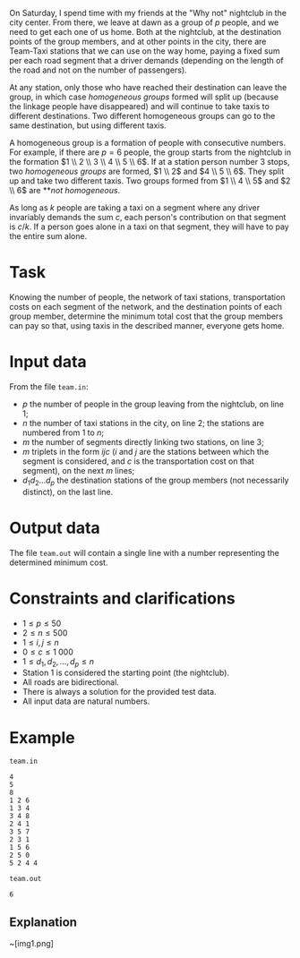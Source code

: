 
On Saturday, I spend time with my friends at the "Why not" nightclub in the city center. From there, we leave at dawn as a group of $p$ people, and we need to get each one of us home. Both at the nightclub, at the destination points of the group members, and at other points in the city, there are Team-Taxi stations that we can use on the way home, paying a fixed sum per each road segment that a driver demands (depending on the length of the road and not on the number of passengers).

At any station, only those who have reached their destination can leave the group, in which case *homogeneous groups* formed will split up (because the linkage people have disappeared) and will continue to take taxis to different destinations. Two different homogeneous groups can go to the same destination, but using different taxis.

A homogeneous group is a formation of people with consecutive numbers. For example, if there are $p=6$ people, the group starts from the nightclub in the formation $1 \\ 2 \\ 3 \\ 4 \\ 5 \\ 6$. If at a station person number $3$ stops, two *homogeneous groups* are formed, $1 \\ 2$ and $4 \\ 5 \\ 6$. They split up and take two different taxis. Two groups formed from $1 \\ 4 \\ 5$ and $2 \\ 6$ are ***not homogeneous*.

As long as $k$ people are taking a taxi on a segment where any driver invariably demands the sum $c$, each person's contribution on that segment is $c/k$. If a person goes alone in a taxi on that segment, they will have to pay the entire sum alone.

# Task
Knowing the number of people, the network of taxi stations, transportation costs on each segment of the network, and the destination points of each group member, determine the minimum total cost that the group members can pay so that, using taxis in the described manner, everyone gets home.

# Input data
From the file `team.in`:
* $p$ the number of people in the group leaving from the nightclub, on line $1$;
* $n$ the number of taxi stations in the city, on line $2$; the stations are numbered from $1$ to $n$;
* $m$ the number of segments directly linking two stations, on line $3$;
* $m$ triplets in the form $i j c$ ($i$ and $j$ are the stations between which the segment is considered, and $c$ is the transportation cost on that segment), on the next $m$ lines;
* $d_1 d_2 \ldots d_p$ the destination stations of the group members (not necessarily distinct), on the last line.

# Output data
The file `team.out` will contain a single line with a number representing the determined minimum cost.

# Constraints and clarifications

* $1 \leq p \leq 50$
* $2 \leq n \leq 500$
* $1 \leq i, j \leq n$
* $0 \leq c \leq 1 \ 000$
* $1 \leq d_1, d_2, \ldots, d_p \leq n$
* Station 1 is considered the starting point (the nightclub).
* All roads are bidirectional.
* There is always a solution for the provided test data.
* All input data are natural numbers.

# Example

`team.in`
```
4 
5 
8 
1 2 6
1 3 4
3 4 8
2 4 1
3 5 7
2 3 1
1 5 6
2 5 0
5 2 4 4
```

`team.out`
```
6
```

## Explanation

~[img1.png]
